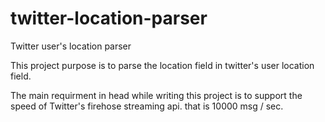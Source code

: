 twitter-location-parser
=======================

Twitter user's location parser

This project purpose is to parse the location field in twitter's user location field.

The main requirment in head while writing this project is to support the speed of Twitter's firehose streaming api. that is 10000 msg / sec.
